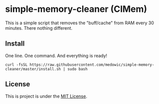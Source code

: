 # simple-memory-cleaner (ClMem)
This is a simple script that removes the "buff/cache" from RAM every 30 minutes. There nothing different.
## Install
One line. One command. And everything is ready!
```
curl -fsSL https://raw.githubusercontent.com/medowic/simple-memory-cleaner/master/install.sh | sudo bash
```
## License
This is project is under the [MIT License](https://raw.githubusercontent.com/medowic/simple-memory-cleaner/master/LICENSE).
